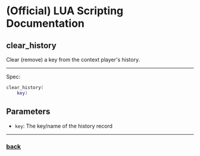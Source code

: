
# (Official) LUA Scripting Documentation

## clear_history

Clear (remove) a key from the context player's history.

___

Spec:

```lua
clear_history(
	key)
```

## Parameters

- `key`: The key/name of the history record

___

### [back](../history)
